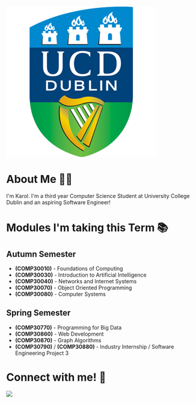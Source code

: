 ![](ucd.png)
# About Me 👨‍💻
I'm Karol. I'm a third year Computer Science Student at University College Dublin and an aspiring Software Engineer! 
# Modules I'm taking this Term 📚
## Autumn Semester
- **(COMP30010)** - Foundations of Computing
- **(COMP30030)** - Introduction to Artificial Intelligence
- **(COMP30040)** - Networks and Internet Systems
- **(COMP30070)** - Object Oriented Programming
- **(COMP30080)** - Computer Systems
## Spring Semester
- **(COMP30770)** - Programming for Big Data
- **(COMP30860)** - Web Development
- **(COMP30870)** - Graph Algorithms
- **(COMP30790)** / **(COMP30880)** - Industry Internship / Software Engineering Project 3
# Connect with me! 💼
[<img src="https://img.shields.io/badge/linkedin-%230077B5.svg?&style=for-the-badge&logo=linkedin&logoColor=white" />](https://www.linkedin.com/in/karolw%C3%B3jcik/)

